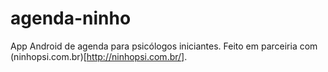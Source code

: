 # agenda-ninho

App Android de agenda para psicólogos iniciantes.
Feito em parceiria com (ninhopsi.com.br)[http://ninhopsi.com.br/].